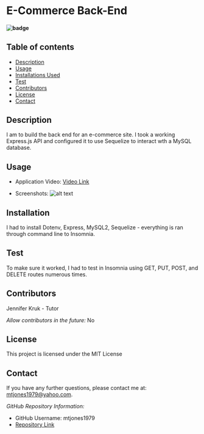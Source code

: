 # E-Commerce Back-End

  #### ![badge](https://img.shields.io/badge/License-MIT-blue.svg)
  
  ## Table of contents
  
  * [Description](#Description)
  * [Usage](#Usage)
  * [Installations Used](#Installation)
  * [Test](#Test)
  * [Contributors](#Contributors)
  * [License](#License)
  * [Contact](#Contact) 
  
  ## Description 
  I am to build the back end for an e-commerce site. I took a working Express.js API and configured it to use Sequelize to interact wth a MySQL database.

  ## Usage
  
  * Application Video:
  [Video Link]()
  
  * Screenshots:
  ![alt text]()

  ## Installation
  I had to install Dotenv, Express, MySQL2, Sequelize - everything is ran through command line to Insomnia.

  ## Test
   To make sure it worked, I had to test in Insomnia using GET, PUT, POST, and DELETE routes numerous times.
  
  ## Contributors
  Jennifer Kruk - Tutor
  
  *Allow contributors in the future:* 
  No
  
  ## License
  This project is licensed under the MIT License
    
  ## Contact
  If you have any further questions, please contact me at: mtjones1979@yahoo.com.
    
  *GitHub Repository Information:*
  * GitHub Username: mtjones1979
  * [Repository Link](https://github.com/mtjones1979/E-Commerce-Back-End)
  